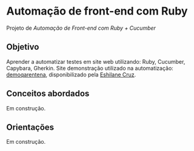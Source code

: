 # Automação de front-end com Ruby
Projeto de *Automação de Front-end com Ruby + Cucumber*

## Objetivo
Aprender a automatizar testes em site web utilizando: Ruby, Cucumber, Capybara, Gherkin.
Site demonstração utilizado na automatização: [demoqarentena](http://www.lourencodemonaco.com.br/qarentena), disponibilizado pela [Eshilane Cruz](https://www.linkedin.com/in/emcruz). 

## Conceitos abordados
Em construção.

## Orientações 
Em construção.
